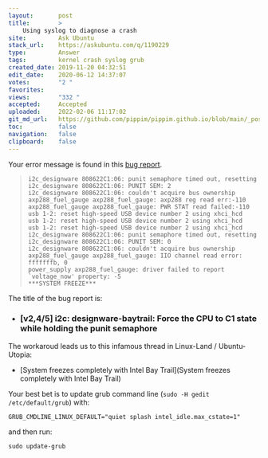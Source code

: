 ```yaml
---
layout:       post
title:        >
    Using syslog to diagnose a crash
site:         Ask Ubuntu
stack_url:    https://askubuntu.com/q/1190229
type:         Answer
tags:         kernel crash syslog grub
created_date: 2019-11-20 04:32:51
edit_date:    2020-06-12 14:37:07
votes:        "2 "
favorites:    
views:        "332 "
accepted:     Accepted
uploaded:     2022-02-06 11:17:02
git_md_url:   https://github.com/pippim/pippim.github.io/blob/main/_posts/2019/2019-11-20-Using-syslog-to-diagnose-a-crash.md
toc:          false
navigation:   false
clipboard:    false
---
```


Your error message is found in this [bug report][1].

>     i2c_designware 808622C1:06: punit semaphore timed out, resetting  
>     i2c_designware 808622C1:06: PUNIT SEM: 2  
>     i2c_designware 808622C1:06: couldn't acquire bus ownership  
>     axp288_fuel_gauge axp288_fuel_gauge: axp288 reg read err:-110  
>     axp288_fuel_gauge axp288_fuel_gauge: PWR STAT read failed:-110  
>     usb 1-2: reset high-speed USB device number 2 using xhci_hcd  
>     usb 1-2: reset high-speed USB device number 2 using xhci_hcd  
>     usb 1-2: reset high-speed USB device number 2 using xhci_hcd  
>     i2c_designware 808622C1:06: punit semaphore timed out, resetting  
>     i2c_designware 808622C1:06: PUNIT SEM: 0  
>     i2c_designware 808622C1:06: couldn't acquire bus ownership  
>     axp288_fuel_gauge axp288_fuel_gauge: IIO channel read error: fffffffb, 0  
>     power_supply axp288_fuel_gauge: driver failed to report `voltage_now' property: -5  
>     ***SYSTEM FREEZE***  

The title of the bug report is:

- ### [v2,4/5] i2c: designware-baytrail: Force the CPU to C1 state while holding the punit semaphore 

The workaroud leads us to this infamous thread in Linux-Land / Ubuntu-Utopia:

- [System freezes completely with Intel Bay Trail](System freezes completely with Intel Bay Trail)

Your best bet is to update grub command line (`sudo -H gedit /etc/default/grub`) with:

``` 
GRUB_CMDLINE_LINUX_DEFAULT="quiet splash intel_idle.max_cstate=1"
```

and then run:

``` 
sudo update-grub
```


  [1]: https://patchwork.ozlabs.org/patch/708773/
